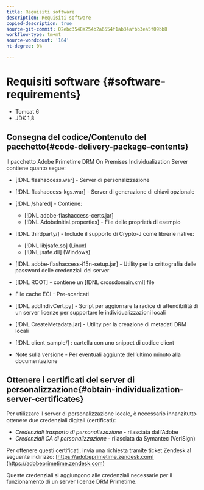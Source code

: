 ```yaml
---
title: Requisiti software
description: Requisiti software
copied-description: true
source-git-commit: 02ebc3548a254b2a6554f1ab34afbb3ea5f09bb8
workflow-type: tm+mt
source-wordcount: '164'
ht-degree: 0%

---
```


# Requisiti software {#software-requirements}

* Tomcat 6
* JDK 1,8

## Consegna del codice/Contenuto del pacchetto{#code-delivery-package-contents}

Il pacchetto Adobe Primetime DRM On Premises Individualization Server contiene quanto segue:

* [!DNL flashaccess.war] - Server di personalizzazione
* [!DNL flashaccess-kgs.war] - Server di generazione di chiavi opzionale
* [!DNL /shared] - Contiene:

   * [!DNL adobe-flashaccess-certs.jar]
   * [!DNL AdobeInitial.properties] - File delle proprietà di esempio

* [!DNL thirdparty/] - Include il supporto di Crypto-J come librerie native:

   * [!DNL libjsafe.so] (Linux)
   * [!DNL jsafe.dll] (Windows)

* [!DNL adobe-flashaccess-i15n-setup.jar] - Utility per la crittografia delle password delle credenziali del server
* [!DNL ROOT] - contiene un [!DNL crossdomain.xml] file

* File cache ECI - Pre-scaricati
* [!DNL addIndivCert.py] - Script per aggiornare la radice di attendibilità di un server licenze per supportare le individualizzazioni locali
* [!DNL CreateMetadata.jar] - Utility per la creazione di metadati DRM locali
* [!DNL client_sample/] : cartella con uno snippet di codice client
* Note sulla versione - Per eventuali aggiunte dell’ultimo minuto alla documentazione

## Ottenere i certificati del server di personalizzazione{#obtain-individualization-server-certificates}

Per utilizzare il server di personalizzazione locale, è necessario innanzitutto ottenere due credenziali digitali (certificati):

* *Credenziali trasporto di personalizzazione* - rilasciata dall&#39;Adobe
* *Credenziali CA di personalizzazione* - rilasciata da Symantec (VeriSign)

Per ottenere questi certificati, invia una richiesta tramite ticket Zendesk al seguente indirizzo: [https://adobeprimetime.zendesk.com](https://adobeprimetime.zendesk.com)

Queste credenziali si aggiungono alle credenziali necessarie per il funzionamento di un server licenze DRM Primetime.
